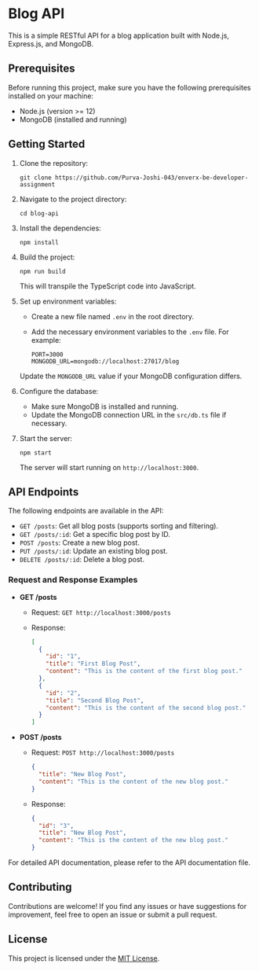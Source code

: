 # Blog API

This is a simple RESTful API for a blog application built with Node.js, Express.js, and MongoDB.

## Prerequisites

Before running this project, make sure you have the following prerequisites installed on your machine:

- Node.js (version >= 12)
- MongoDB (installed and running)

## Getting Started

1. Clone the repository:

   ```shell
   git clone https://github.com/Purva-Joshi-043/enverx-be-developer-assignment
   ```

2. Navigate to the project directory:

   ```shell
   cd blog-api
   ```

3. Install the dependencies:

   ```shell
   npm install
   ```

4. Build the project:

   ```shell
   npm run build
   ```

   This will transpile the TypeScript code into JavaScript.

5. Set up environment variables:

   - Create a new file named `.env` in the root directory.
   - Add the necessary environment variables to the `.env` file. For example:

     ```plaintext
     PORT=3000
     MONGODB_URL=mongodb://localhost:27017/blog
     ```

   Update the `MONGODB_URL` value if your MongoDB configuration differs.

6. Configure the database:

   - Make sure MongoDB is installed and running.
   - Update the MongoDB connection URL in the `src/db.ts` file if necessary.

7. Start the server:

   ```shell
   npm start
   ```

   The server will start running on `http://localhost:3000`.

## API Endpoints

The following endpoints are available in the API:

- `GET /posts`: Get all blog posts (supports sorting and filtering).
- `GET /posts/:id`: Get a specific blog post by ID.
- `POST /posts`: Create a new blog post.
- `PUT /posts/:id`: Update an existing blog post.
- `DELETE /posts/:id`: Delete a blog post.

### Request and Response Examples

- **GET /posts**

  - Request: `GET http://localhost:3000/posts`

  - Response:

    ```json
    [
      {
        "id": "1",
        "title": "First Blog Post",
        "content": "This is the content of the first blog post."
      },
      {
        "id": "2",
        "title": "Second Blog Post",
        "content": "This is the content of the second blog post."
      }
    ]
    ```

- **POST /posts**

  - Request: `POST http://localhost:3000/posts`

    ```json
    {
      "title": "New Blog Post",
      "content": "This is the content of the new blog post."
    }
    ```

  - Response:

    ```json
    {
      "id": "3",
      "title": "New Blog Post",
      "content": "This is the content of the new blog post."
    }
    ```

For detailed API documentation, please refer to the API documentation file.

## Contributing

Contributions are welcome! If you find any issues or have suggestions for improvement, feel free to open an issue or submit a pull request.

## License

This project is licensed under the [MIT License](LICENSE).
